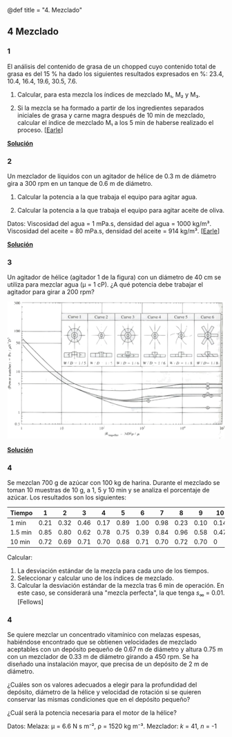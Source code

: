 @def title = "4. Mezclado"

## 4 Mezclado

### 1

El análisis del contenido de grasa de un chopped cuyo contenido total de grasa es del 15 % ha dado los siguientes resultados expresados en %: 23.4, 10.4, 16.4, 19.6, 30.5, 7.6.

1. Calcular, para esta mezcla los índices de mezclado M₁, M₂ y M₃.

2. Si la mezcla se ha formado a partir de los ingredientes separados iniciales de grasa y carne magra después de 10 min de mezclado, calcular el índice de mezclado M₁ a los 5 min de haberse realizado el proceso. [[Earle](https://www.nzifst.org.nz/resources/unitoperations/mixing6.htm#problems)]
    
**[Solución](/assets/notebooks-html/prob4-1.jl.html)**
    
### 2

Un mezclador de líquidos con un agitador de hélice de 0.3 m de diámetro gira a 300 rpm en un tanque de 0.6 m de diámetro. 

1. Calcular la potencia a la que trabaja el equipo para agitar agua.

2. Calcular la potencia a la que trabaja el equipo para agitar aceite de oliva.

Datos: Viscosidad del agua = 1 mPa.s, densidad del agua = 1000 kg/m³. Viscosidad del aceite = 80 mPa.s, densidad del aceite = 914 kg/m³. [[Earle](https://www.nzifst.org.nz/resources/unitoperations/mixing6.htm#problems)]

**[Solución](/assets/notebooks-html/prob4-2.jl.html)**
    
### 3

Un agitador de hélice (agitador 1 de la figura) con un diámetro de 40 cm se utiliza para mezclar agua (μ = 1 cP). ¿A qué potencia debe trabajar el agitador para girar a 200 rpm?

![](prob4-3.png)

**[Solución](/assets/notebooks-html/prob4-3.jl.html)**
    
### 4

Se mezclan 700 g de azúcar con 100 kg de harina. Durante el mezclado se toman 10 muestras de 10 g, a 1, 5 y 10 min y se analiza el porcentaje de azúcar. Los resultados son los siguientes:

Tiempo | 1 | 2 | 3 | 4 | 5 | 6 | 7 | 8 | 9 | 10
-------|---|---|---|---|---|---|---|---|---|----
1 min  |0.21|0.32|0.46|0.17|0.89|1.00|0.98|0.23|0.10|0.14
1.5 min |0.85|0.80|0.62|0.78|0.75|0.39|0.84|0.96|0.58|0.47
10 min |0.72|0.69|0.71|0.70|0.68|0.71|0.70|0.72|0.70|0

Calcular:
1. La desviación estándar de la mezcla para cada uno de los tiempos.
2. Seleccionar y calcular uno de los índices de mezclado.
3. Calcular la desviación estándar de la mezcla tras 6 min de operación. En este caso, se considerará una "mezcla perfecta", la que tenga $s_\infty$ = 0.01. [Fellows]

### 4

Se quiere mezclar un concentrado vitamínico con melazas espesas, habiéndose encontrado que se obtienen velocidades de mezclado aceptables con un depósito pequeño de 0.67 m de diámetro y altura 0.75 m con un mezclador de 0.33 m de diámetro girando a 450 rpm. Se ha diseñado una instalación mayor, que precisa de un depósito de 2 m de diámetro.

¿Cuáles son os valores adecuados a elegir para la profundidad del depósito, diámetro de la hélice y velocidad de rotación si se quieren conservar las mismas condiciones que en el depósito pequeño?

¿Cuál será la potencia necesaria para el motor de la hélice?

Datos:
Melaza: µ = 6.6 N s m⁻², ρ = 1520 kg m⁻³. Mezclador: _k_ = 41, _n_ = -1